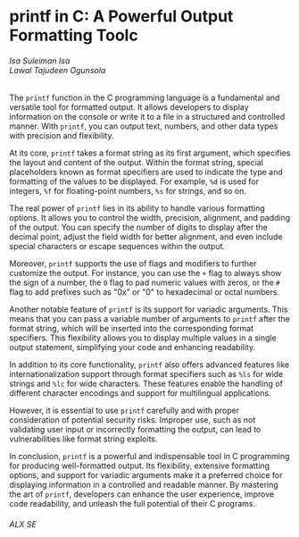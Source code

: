 <h1> printf in C: A Powerful Output Formatting Toolc</h1>

<h6>
Isa Suleiman Isa </br>
Lawal Tajudeen Ogunsola
</h6>

The `printf` function in the C programming language is a fundamental and versatile tool for formatted output. It allows developers to display information on the console or write it to a file in a structured and controlled manner. With `printf`, you can output text, numbers, and other data types with precision and flexibility.

At its core, `printf` takes a format string as its first argument, which specifies the layout and content of the output. Within the format string, special placeholders known as format specifiers are used to indicate the type and formatting of the values to be displayed. For example, `%d` is used for integers, `%f` for floating-point numbers, `%s` for strings, and so on.

The real power of `printf` lies in its ability to handle various formatting options. It allows you to control the width, precision, alignment, and padding of the output. You can specify the number of digits to display after the decimal point, adjust the field width for better alignment, and even include special characters or escape sequences within the output.

Moreover, `printf` supports the use of flags and modifiers to further customize the output. For instance, you can use the `+` flag to always show the sign of a number, the `0` flag to pad numeric values with zeros, or the `#` flag to add prefixes such as "0x" or "0" to hexadecimal or octal numbers.

Another notable feature of `printf` is its support for variadic arguments. This means that you can pass a variable number of arguments to `printf` after the format string, which will be inserted into the corresponding format specifiers. This flexibility allows you to display multiple values in a single output statement, simplifying your code and enhancing readability.

In addition to its core functionality, `printf` also offers advanced features like internationalization support through format specifiers such as `%ls` for wide strings and `%lc` for wide characters. These features enable the handling of different character encodings and support for multilingual applications.

However, it is essential to use `printf` carefully and with proper consideration of potential security risks. Improper use, such as not validating user input or incorrectly formatting the output, can lead to vulnerabilities like format string exploits.

In conclusion, `printf` is a powerful and indispensable tool in C programming for producing well-formatted output. Its flexibility, extensive formatting options, and support for variadic arguments make it a preferred choice for displaying information in a controlled and readable manner. By mastering the art of `printf`, developers can enhance the user experience, improve code readability, and unleash the full potential of their C programs.

<h6> ALX SE </h6>
